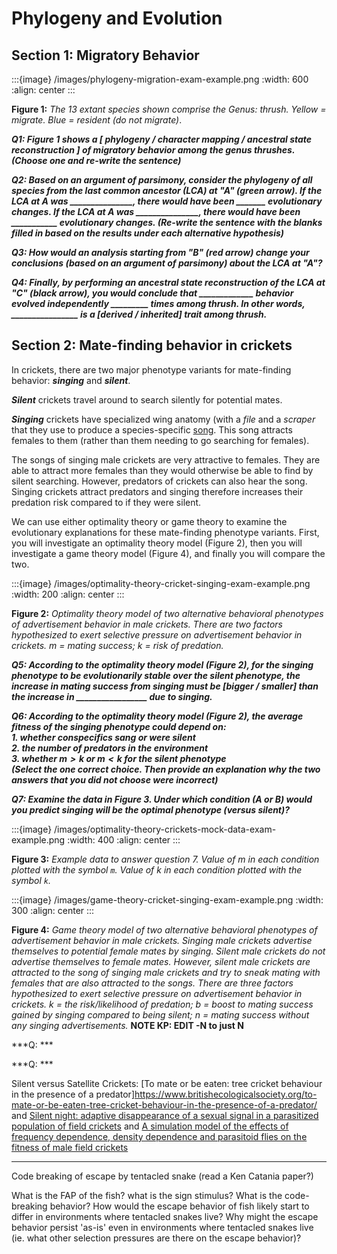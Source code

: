 # Phylogeny and Evolution

## Section 1: Migratory Behavior

:::{image} /images/phylogeny-migration-exam-example.png
:width: 600
:align: center
:::

**Figure 1:** *The 13 extant species shown comprise the Genus: thrush. Yellow = migrate. Blue = resident (do not migrate)*. 


***Q1: Figure 1 shows a [ phylogeny / character mapping / ancestral state reconstruction ] of migratory behavior among the genus thrushes. (Choose one and re-write the sentence)***

***Q2: Based on an argument of parsimony, consider the phylogeny of all species from the last common ancestor (LCA) at "A" (green arrow). If the LCA at A was _______________, there would have been _______ evolutionary changes. If the LCA at A was _______________, there would have been ___________ evolutionary changes. (Re-write the sentence with the blanks filled in based on the results under each alternative hypothesis)***

***Q3: How would an analysis starting from "B" (red arrow) change your conclusions (based on an argument of parsimony) about the LCA at "A"?***

***Q4: Finally, by performing an ancestral state reconstruction of the LCA at "C" (black arrow), you would conclude that _____________ behavior evolved independently _________ times among thrush. In other words, ________________ is a [derived / inherited] trait among thrush.***


## Section 2: Mate-finding behavior in crickets

In crickets, there are two major phenotype variants for mate-finding behavior: ***singing*** and ***silent***. 

***Silent*** crickets travel around to search silently for potential mates.

***Singing*** crickets have specialized wing anatomy (with a *file* and a *scraper* that they use to produce a species-specific [song](https://youtu.be/GP5NpXcYc8A). This song attracts females to them (rather than them needing to go searching for females). 

The songs of singing male crickets are very attractive to females. They are able to attract more females than they would otherwise be able to find by silent searching. However, predators of crickets can also hear the song. Singing crickets attract predators and singing therefore increases their predation risk compared to if they were silent. 

We can use either optimality theory or game theory to examine the evolutionary explanations for these mate-finding phenotype variants. First, you will investigate an optimality theory model (Figure 2), then you will investigate a game theory model (Figure 4), and finally you will compare the two. 

:::{image} /images/optimality-theory-cricket-singing-exam-example.png
:width: 200
:align: center
:::

**Figure 2:** *Optimality theory model of two alternative behavioral phenotypes of advertisement behavior in male crickets. There are two factors hypothesized to exert selective pressure on advertisement behavior in crickets. $m$ = mating success; $k$ = risk of predation.*

***Q5: According to the optimality theory model (Figure 2), for the singing phenotype to be evolutionarily stable over the silent phenotype, the increase in mating success from singing must be [bigger / smaller] than the increase in _________________ due to singing.***

***Q6: According to the optimality theory model (Figure 2), the average fitness of the singing phenotype could depend on:  
		1. whether conspecifics sang or were silent  
		2. the number of predators in the environment  
		3. whether $m > k$ or $m < k$ for the silent phenotype  
(Select the one correct choice. Then provide an explanation why the two answers that you did not choose were incorrect)***


***Q7: Examine the data in Figure 3. Under which condition (A or B) would you predict singing will be the optimal phenotype (versus silent)?***

:::{image} /images/optimality-theory-crickets-mock-data-exam-example.png
:width: 400
:align: center
:::

**Figure 3:** *Example data to answer question 7. Value of $m$ in each condition plotted with the symbol ```m```. Value of $k$ in each condition plotted with the symbol ```k```.* 


:::{image} /images/game-theory-cricket-singing-exam-example.png
:width: 300
:align: center
:::

**Figure 4:** *Game theory model of two alternative behavioral phenotypes of advertisement behavior in male crickets. Singing male crickets advertise themselves to potential female mates by singing. Silent male crickets do not advertise themselves to female mates. However, silent male crickets are attracted to the song of singing male crickets and try to sneak mating with females that are also attracted to the songs. There are three factors hypothesized to exert selective pressure on advertisement behavior in crickets. $k$ = the risk/likelihood of predation; $b$ = boost to mating success gained by singing compared to being silent; $n$ = mating success without any singing advertisements.* **NOTE KP: EDIT -N to just N**

***Q: ***

***Q: ***




Silent versus Satellite Crickets: [To mate or be eaten: tree cricket behaviour in the presence of a predator]https://www.britishecologicalsociety.org/to-mate-or-be-eaten-tree-cricket-behaviour-in-the-presence-of-a-predator/ and [Silent night: adaptive disappearance of a sexual signal in a parasitized population of field crickets](https://doi-org.ezproxy.wesleyan.edu/10.1098/rsbl.2006.0539) and [A simulation model of the effects of frequency dependence,
density dependence and parasitoid flies on
the fitness of male field crickets](https://doi.org/10.1016/j.ecolmodel.2003.07.001)


<!-- 
---

## You can do it better

Improve these two excerpts from editorials on animal behavior. Make at least two majore improvements to each excerpt. Highlight your changes and briefly explain the reason for the change using footnote-style annotation. 

One
:::{epigraph}
A phylogeny is a study of the relationships among a group of organisms. Animals that evolved from a common ancestor evolve in different ways. They also develop different traits at different times. Every species can be connected to one common ancestor that they all evolved from. In this case, phylogeny is used on rattlesnakes. (Figure 1) The rattlesnakes were investigated for showing the trait of cannibalistic behavior or not showing the trait. Out of many species, only 6 show cannibalistic behavior. For the species that do show the trait, they seem to come up in very distant relationships. Very few of the species that are close in evolution share the trait. Also, based on just the phylogeny the ancestral trait can be predicted. An ancestral trait is a trait that the very first ancestor, that the species evolved from, shows. In this case, the ancestral trait is cannibalistic behavior because the species “Sistrurus catenatus has a direct lineage to the common ancestor. This species does show cannibal-like behavior thus the ancestral trait is cannibalism.
:::

:::{figure-md} Phylogeny-example_snake-cannibal
<img src="/images/Phylogeny_Snake-Cannibalism.png" alt="fishy" class="bg-primary mb-1" width="400px">

The character mapping and ancestral state reconstruction accompanying the text. 
:::

Two 

:::{epigraph}
Infanticide has a high benefit and a low cost. The high benefit is because eating a snake's offspring can bring a lot of nutrients into the snake's diet. Some snakes eat their young because they need to compensate for their lost energy when producing offspring. The cost is low because it is easy for the snake to eat their young, there is very little risk to the parent snake itself since the offspring has no means of defending itself. Since the benefit outweighs the cost this is a viable option and could explain why rattlesnakes partake in cannibalism. The main benefit of infanticide is not losing the energy that went into reproduction.
:::

- Can you think of any alternative hypotheses or factors? -->
---

Code breaking of escape by tentacled snake (read a Ken Catania paper?)

What is the FAP of the fish? what is the sign stimulus? What is the code-breaking behavior? How would the escape behavior of fish likely start to differ in environments where tentacled snakes live? Why might the escape behavior persist 'as-is' even in environments where tentacled snakes live (ie. what other selection pressures are there on the escape behavior)?




